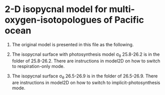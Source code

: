 # 2-D isopycnal model for multi-oxygen-isotopologues of Pacific ocean

1. The original model is presented in this file as the following.

2. The isopycnal surface with photosynthesis model σ<sub>θ</sub> 25.8-26.2 is in the folder of 25.8-26.2. There are instructions in model2D on how to switch to respiration-only mode.

3. The isopycnal surface σ<sub>θ</sub> 26.5-26.9 is in the folder of 26.5-26.9. There are instructions in model2D on how to switch to implicit-photosynthesis mode.
